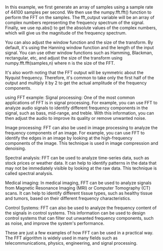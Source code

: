 In this example, we first generate an array of samples using a sample rate of 44100 samples per second. We then use the numpy.fft.fft() function to perform the FFT on the samples. The fft_output variable will be an array of complex numbers representing the frequency spectrum of the signal. Finally, we use np.abs() to get the absolute values of the complex numbers, which will give us the magnitude of the frequency spectrum.

You can also adjust the window function and the size of the transform. By default, it's using the Hanning window function and the length of the input signal. You can use other window functions such as Hamming, Blackman, rectangular, etc, and adjust the size of the transform using numpy.fft.fft(samples,n) where n is the size of the FFT.

It's also worth noting that the FFT output will be symmetric about the Nyquist frequency. Therefore, it's common to take only the first half of the output and multiply it by 2 to get the actual amplitude of the frequency components.

using FFT example:
Signal processing: One of the most common applications of FFT is in signal processing. For example, you can use FFT to analyze audio signals to identify different frequency components in the signal, such as bass, mid-range, and treble. With this information, you can then adjust the audio to improve its quality or remove unwanted noise.

Image processing: FFT can also be used in image processing to analyze the frequency components of an image. For example, you can use FFT to identify the edges in an image by looking at the high-frequency components of the image. This technique is used in image compression and denoising.

Spectral analysis: FFT can be used to analyze time-series data, such as stock prices or weather data. It can help to identify patterns in the data that may not be immediately visible by looking at the raw data. This technique is called spectral analysis.

Medical imaging: In medical imaging, FFT can be used to analyze signals from Magnetic Resonance Imaging (MRI) or Computer Tomography (CT) scans. It can help to identify different tissue types, such as healthy tissue and tumors, based on their different frequency characteristics.

Control Systems: FFT can also be used to analyze the frequency content of the signals in control systems. This information can be used to design control systems that can filter out unwanted frequency components, such as noise, and improve the system's performance.

These are just a few examples of how FFT can be used in a practical way. The FFT algorithm is widely used in many fields such as telecommunications, physics, engineering, and signal processing.